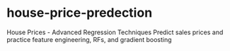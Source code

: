 # house-price-predection
House Prices - Advanced Regression Techniques Predict sales prices and practice feature engineering, RFs, and gradient boosting
